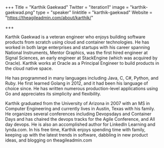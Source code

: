+++
Title = "Karthik Gaekwad"
Twitter = "iteration1"
image = "karthik-gaekwad.png"
type = "speaker"
linktitle = "karthik-gaekwad"
Website = "https://theagileadmin.com/about/karthik/"

+++

Karthik Gaekwad is a veteran engineer who enjoys building software products from scratch using cloud and container technologies. He has worked in both large enterprises and startups with his career spanning National Instruments, Mentor Graphics, was the first hired engineer at Signal Sciences, an early engineer at StackEngine (which was acquired by Oracle). Karthik works at Oracle as a Principal Engineer to build products in the cloud native space.

He has programmed in many languages including Java, C, C#, Python, and Ruby. He first learned Golang in 2012, and it had been his language of choice since. He has written numerous production-level applications using Go and appreciates its simplicity and flexibility.

Karthik graduated from the University of Arizona in 2007 with an MS in Computer Engineering and currently lives in Austin, Texas with his family. He organizes several conferences including Devopsdays and Container Days and has chaired the devops tracks for the Agile Conference, and All day devops. He is also an accomplished author for LinkedIn Learning and lynda.com. In his free time, Karthik enjoys spending time with family, keeping up with the latest trends in software, dabbling in new product ideas, and blogging on theagileadmin.com
